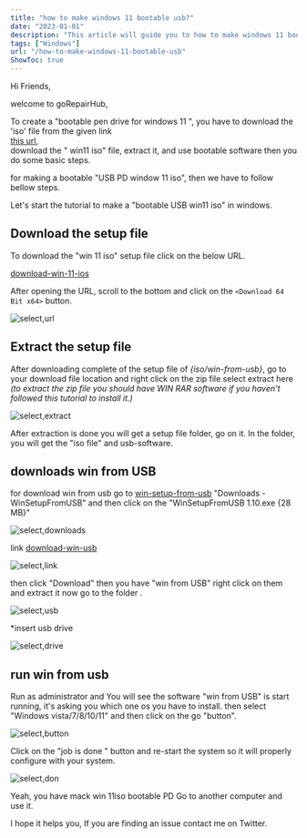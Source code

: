 ```yaml
---
title: "how to make windows 11 bootable usb?"
date: "2023-01-01"
description: "This article will guide you to how to make windows 11 bootable usb."
tags: ["Windows"]
url: "/how-to-make-windows-11-bootable-usb"
ShowToc: true
---
```

Hi Friends,

welcome to goRepairHub,

To  create a "bootable pen drive for windows 11 ", you have to download the 'iso' file from the given  link  
<a href="https://getintopc.com/softwares/operating-systems/windows-11-pro-sep-2022-free-download-7923478/" target =_blank>
this url</a>, <br> download the " win11 iso" file, extract it, and use bootable software then you do some basic steps. 

for  making a bootable "USB PD window 11 iso", then we have to follow bellow steps.

Let's start the tutorial to make a "bootable USB win11 iso" in windows.

## Download the setup file

To download the "win 11 iso" setup file click on the below URL.

<a href ="https://getintopc.com/softwares/operating-systems/windows-11-pro-sep-2022-free-download-7923478/" target=_blank>download-win-11-ios</a>

After opening the URL, scroll to the bottom and click on the `<Download 64 Bit x64>` button.

![select,url](https://gorepairhub.github.io/images/2022-11-20-how-to-make-windows-11-bootable-usb/download-iso.png)

## Extract the setup file

After downloading complete of the setup file of *{iso/win-from-usb}*, go to your download file location and right click on the zip file select extract here 
*(to extract the zip file you should have WIN RAR software if you haven't followed this tutorial to install it.)*

![select,extract](https://gorepairhub.github.io/images/2022-11-20-how-to-make-windows-11-bootable-usb/extract-usb.png)

After extraction is done you will get a setup file folder, go on it.
In the folder, you will get the "iso file" and usb-software.

## downloads win from USB 
for download win from usb go to <a href=http://www.winsetupfromusb.com/downloads/  target=_blank >win-setup-from-usb</a> "Downloads - WinSetupFromUSB" and then click on the "WinSetupFromUSB 1.10.exe {28 MB}"

![select,downloads](https://gorepairhub.github.io/images/2022-11-20-how-to-make-windows-11-bootable-usb/d-1.10.png)

 link
<a href =http://www.winsetupfromusb.com/files/download-info/winsetupfromusb-1-10-exe/ target =_blank>download-win-usb</a>

![select,link](https://gorepairhub.github.io/images/2022-11-20-how-to-make-windows-11-bootable-usb/down-usb.png)

then click "Download" then you have "win from USB" right click on them and extract it 
now go to the folder . 

![select,usb](https://gorepairhub.github.io/images/2022-11-20-how-to-make-windows-11-bootable-usb/extract-usb.png)

*insert usb drive

![select,drive](https://gorepairhub.github.io/images/2022-11-20-how-to-make-windows-11-bootable-usb/usb.webp)

## run win from usb
Run as administrator and You will see the software "win from USB" is start running, it's asking you which one os you have to install. 
then select "Windows vista/7/8/10/11" and then click on the go "button".

![select,button](https://gorepairhub.github.io/images/2022-11-20-how-to-make-windows-11-bootable-usb/run-usb.png)

Click on the "job is done " button and re-start the system so it will properly configure with your system.

![select,don](https://gorepairhub.github.io/images/2022-11-20-how-to-make-windows-11-bootable-usb/job-don.png)

Yeah, you have mack win 11iso bootable PD  Go to another computer and use it.

I hope it helps you, If you are finding an issue contact me on Twitter.

